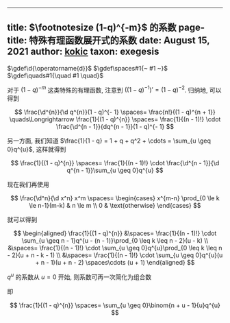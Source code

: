 
---
title: $\footnotesize (1-q)^{-m}$ 的系数
page-title: 特殊有理函数展开式的系数
date: August 15, 2021
author: [kokic](/kokic.md)
taxon: exegesis
---

$\gdef\d{\operatorname{d}}$
$\gdef\spaces#1{~ #1 ~}$
$\gdef\quads#1{\quad #1 \quad}$

对于 $(1-q)^{-m}$ 这类特殊的有理函数, 注意到
$((1-q)^{-1})' = (1 - q)^{- 2}$. 归纳地, 可以得到

$$
\frac{\d^{n}}{\d q^{n}}(1 - q)^{- 1} 
\spaces= \frac{n!}{(1 - q)^{n + 1}} 
\quads\Longrightarrow \frac{1}{(1 - q)^{n}} 
\spaces= \frac{1}{(n - 1)!} \cdot \frac{\d^{n - 1}}{dq^{n - 1}}(1 - q)^{- 1}
$$

另一方面, 我们知道
$\frac{1}{1 - q} = 1 + q + q^2 + \cdots = \sum_{u \geq 0}q^{u}$, 这样就得到

$$
\frac{1}{(1 - q)^{n}} 
\spaces= \frac{1}{(n - 1)!} \cdot \frac{\d^{n - 1}}{\d q^{n - 1}}\sum_{u \geq 0}q^{u}
$$

现在我们再使用 

$$ 
\frac{\d^n}{\d x^n} x^m
\spaces=
\begin{cases}
  x^{m-n} \prod_{0 \le k \le n-1}(m-k) & n \le m \\
  0 & \text{otherwise} 
\end{cases}
$$

就可以得到 

$$
\begin{aligned}
\frac{1}{(1 - q)^{n}} 
&\spaces= \frac{1}{(n - 1)!} \cdot \sum_{u \geq n - 1}q^{u - (n - 1)}\prod_{0 \leq k \leq n - 2}(u - k) \\
&\spaces= \frac{1}{(n - 1)!} \cdot \sum_{u \geq 0}q^{u}\prod_{0 \leq k \leq n - 2}(u + n - k - 1) \\
&\spaces= \frac{1}{(n - 1)!} \cdot \sum_{u \geq 0}q^{u}(u + n - 1)(u + n - 2) \spaces\cdots (u + 1)
\end{aligned}
$$

$q^{u}$ 的系数从 $u = 0$ 开始, 则系数可再一次简化为组合数

[](/daily-surf/expand-coefficient-0001.typ#:block)

即 

$$
\frac{1}{(1 - q)^{n}} 
\spaces= \sum_{u \geq 0}\binom{n + u - 1}{u}q^{u}
$$
